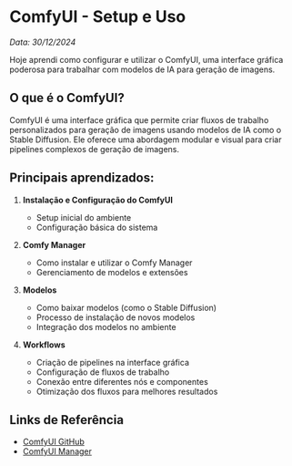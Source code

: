 # ComfyUI - Setup e Uso

*Data: 30/12/2024*

Hoje aprendi como configurar e utilizar o ComfyUI, uma interface gráfica poderosa para trabalhar com modelos de IA para geração de imagens.

## O que é o ComfyUI?

ComfyUI é uma interface gráfica que permite criar fluxos de trabalho personalizados para geração de imagens usando modelos de IA como o Stable Diffusion. Ele oferece uma abordagem modular e visual para criar pipelines complexos de geração de imagens.

## Principais aprendizados:

1. **Instalação e Configuração do ComfyUI**
   - Setup inicial do ambiente
   - Configuração básica do sistema

2. **Comfy Manager**
   - Como instalar e utilizar o Comfy Manager
   - Gerenciamento de modelos e extensões

3. **Modelos**
   - Como baixar modelos (como o Stable Diffusion)
   - Processo de instalação de novos modelos
   - Integração dos modelos no ambiente

4. **Workflows**
   - Criação de pipelines na interface gráfica
   - Configuração de fluxos de trabalho
   - Conexão entre diferentes nós e componentes
   - Otimização dos fluxos para melhores resultados


## Links de Referência

- [ComfyUI GitHub](https://github.com/comfyanonymous/ComfyUI)
- [ComfyUI Manager](https://github.com/ltdrdata/ComfyUI-Manager)
